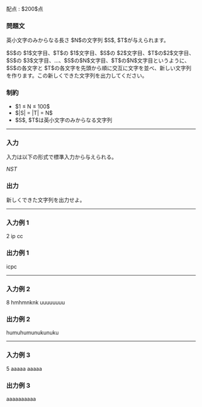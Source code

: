 
<div>

<span>

<span>

<p>
配点 : $200$点
</p>

<div>

<section>

### **問題文**

<p>
英小文字のみからなる長さ $N$の文字列 $S$, $T$が与えられます。
</p>

<p>
$S$の $1$文字目、$T$の $1$文字目、$S$の $2$文字目、$T$の$2$文字目、$S$の $3$文字目、...、$S$の$N$文字目、$T$の$N$文字目というように、
$S$の各文字と $T$の各文字を先頭から順に交互に文字を並べ、新しい文字列を作ります。この新しくできた文字列を出力してください。
</p>

</section>

</div>

<div>

<section>

### **制約**

<ul>

<li>
$1 ≤ N ≤ 100$
</li>

<li>
$|S| = |T| = N$
</li>

<li>
$S$, $T$は英小文字のみからなる文字列
</li>

</ul>

</section>

</div>

---

<div>

<div>

<section>

### **入力**

<p>
入力は以下の形式で標準入力から与えられる。
</p>

<div>

$N$$S$$T$
</div>

</section>

</div>

<div>

<section>

### **出力**

<p>
新しくできた文字列を出力せよ。
</p>

</section>

</div>

</div>

---

<div>

<section>

### **入力例 1**

<div>

2
ip cc

</div>

</section>

</div>

<div>

<section>

### **出力例 1**

<div>

icpc

</div>

</section>

</div>

---

<div>

<section>

### **入力例 2**

<div>

8
hmhmnknk uuuuuuuu

</div>

</section>

</div>

<div>

<section>

### **出力例 2**

<div>

humuhumunukunuku

</div>

</section>

</div>

---

<div>

<section>

### **入力例 3**

<div>

5
aaaaa aaaaa

</div>

</section>

</div>

<div>

<section>

### **出力例 3**

<div>

aaaaaaaaaa

</div>

</section>

</div>

</span>

</span>

</div>

